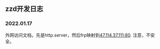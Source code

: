 

## zzd开发日志


### 2022.01.17

外网访问文档，先是http.server，然后frp映射到[47.114.37.111:80](http://47.114.37.111). 注意，不安全。

